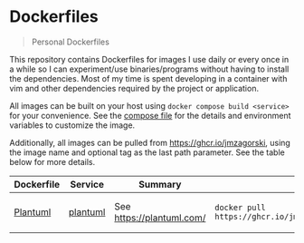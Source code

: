 # Dockerfiles
> Personal Dockerfiles

This repository contains Dockerfiles for images I use daily or every once in a
while so I can experiment/use binaries/programs without having to install the
dependencies. Most of my time is spent developing in a container with vim and
other dependencies required by the project or application.

All images can be built on your host using `docker compose build <service>` for your
convenience. See the [compose file](./compose.yml) for the details and environment
variables to customize the image.

Additionally, all images can be pulled from https://ghcr.io/jmzagorski, using the image name
and optional tag as the last path parameter. See the table below for more details.

| Dockerfile | Service | Summary | Pull | Running |
|------------|---------|---------|---------|---------|
| [Plantuml](./plantuml/Dockerfile) | [plantuml](./compose.yaml#L2) | See https://plantuml.com/ | `docker pull https://ghcr.io/jmzagorski/bin/plantuml` | `cat diagram.puml \| docker run --rm -i ghcr.io/jmzagorski/bin/plantuml > output.svg` |
